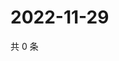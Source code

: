 # 2022-11-29

共 0 条

<!-- BEGIN WEIBO -->
<!-- 最后更新时间 Tue Nov 29 2022 09:16:16 GMT+0800 (China Standard Time) -->

<!-- END WEIBO -->
